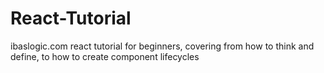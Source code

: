 # React-Tutorial
ibaslogic.com react tutorial for beginners, covering from how to think and define, to how to create component lifecycles
